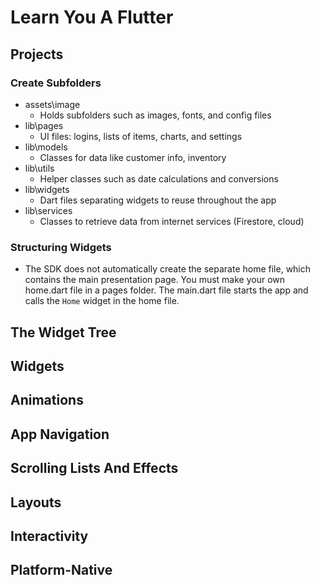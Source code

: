# Learn You A Flutter

## Projects

### Create Subfolders
* assets\image
  * Holds subfolders such as images, fonts, and config files
* lib\pages
  * UI files: logins, lists of items, charts, and settings
* lib\models
  * Classes for data like customer info, inventory
* lib\utils
  * Helper classes such as date calculations and conversions
* lib\widgets
  * Dart files separating widgets to reuse throughout the app
* lib\services
  * Classes to retrieve data from internet services (Firestore, cloud)

### Structuring Widgets
* The SDK does not automatically create the separate home file, which contains the main presentation page. You must make your own home.dart file in a pages folder. The main.dart file starts the app and calls the `Home` widget in the home file.

## The Widget Tree
## Widgets
## Animations
## App Navigation
## Scrolling Lists And Effects
## Layouts
## Interactivity
## Platform-Native
